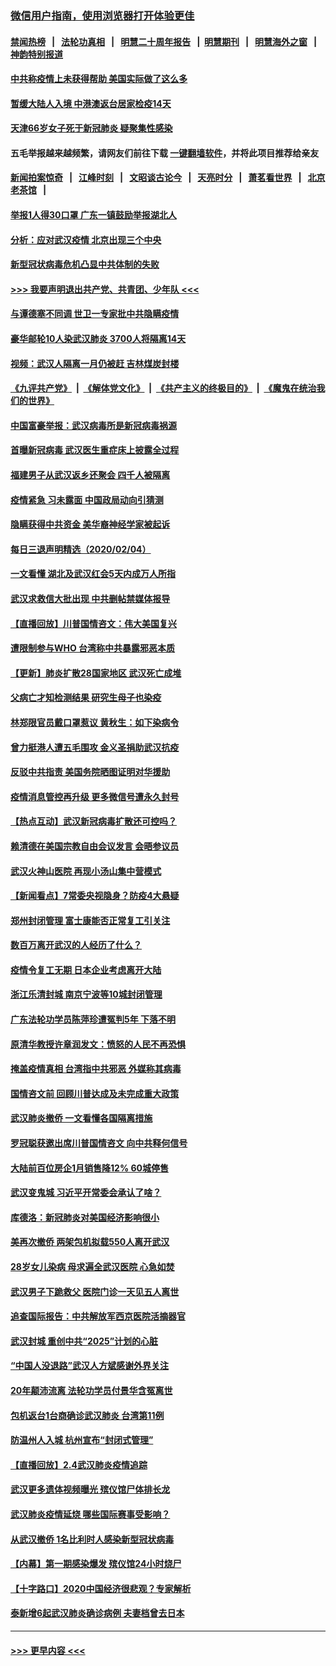 ### [微信用户指南，使用浏览器打开体验更佳](https://github.com/gfw-breaker/banned-news1/blob/master/indexes/wechat-guide.md?t=0)
#### [禁闻热榜](热点新闻.md?t=0)  &nbsp;&nbsp;|&nbsp;&nbsp; [法轮功真相](https://github.com/gfw-breaker/truth/blob/master/README.md?t=0) &nbsp;&nbsp;|&nbsp;&nbsp; [明慧二十周年报告](https://github.com/gfw-breaker/mh-reports/blob/master/README.md?t=0) &nbsp;&nbsp;|&nbsp;&nbsp;[明慧期刊](https://github.com/gfw-breaker/mh-qikan) &nbsp;&nbsp;|&nbsp;&nbsp; [明慧海外之窗](https://github.com/gfw-breaker/mh-news/blob/master/README.md?t=0) &nbsp;&nbsp;|&nbsp;&nbsp; [神韵特别报道](https://github.com/gfw-breaker/mh-news/blob/master/shenyun.md?t=0)
#### [中共称疫情上未获得帮助 美国实际做了这么多](../pages/nsc413/n11846008.md?t=02051822) 
#### [暂缓大陆人入境 中港澳返台居家检疫14天](../pages/nsc413/n11845862.md?t=02051822) 
#### [天津66岁女子死于新冠肺炎 疑聚集性感染](../pages/nsc413/n11845909.md?t=02051822) 
#### 五毛举报越来越频繁，请网友们前往下载 [一键翻墙软件](https://github.com/gfw-breaker/ssr-accounts)，并将此项目推荐给亲友
#### [新闻拍案惊奇](https://github.com/gfw-breaker/banned-news1/blob/master/pages/link4.md) &nbsp;&nbsp;|&nbsp;&nbsp; [江峰时刻](https://github.com/gfw-breaker/banned-news1/blob/master/pages/link4.md) &nbsp;&nbsp;|&nbsp;&nbsp; [文昭谈古论今](https://github.com/gfw-breaker/banned-news1/blob/master/pages/link4.md) &nbsp;&nbsp;|&nbsp;&nbsp; [天亮时分](https://github.com/gfw-breaker/banned-news1/blob/master/pages/link4.md) &nbsp;&nbsp;|&nbsp;&nbsp; [萧茗看世界](https://github.com/gfw-breaker/banned-news1/blob/master/pages/link4.md) &nbsp;&nbsp;|&nbsp;&nbsp; [北京老茶馆](https://github.com/gfw-breaker/banned-news1/blob/master/pages/link4.md) &nbsp;&nbsp;|&nbsp;&nbsp; 
#### [举报1人得30口罩 广东一镇鼓励举报湖北人](../pages/nsc413/n11845622.md?t=02051822) 
#### [分析：应对武汉疫情 北京出现三个中央](../pages/nsc413/n11845850.md?t=02051822) 
#### [新型冠状病毒危机凸显中共体制的失败](../pages/nsc413/n11844970.md?t=02051822) 
#### [>>> 我要声明退出共产党、共青团、少年队 <<<](https://github.com/begood0513/goodnews/blob/master/quit/letter.md) 
#### [与谭德塞不同调 世卫一专家批中共隐瞒疫情](../pages/nsc413/n11845278.md?t=02051822) 
#### [豪华邮轮10人染武汉肺炎 3700人将隔离14天](../pages/nsc413/n11845543.md?t=02051822) 
#### [视频：武汉人隔离一月仍被赶 吉林煤炭封楼](../pages/nsc413/n11845570.md?t=02051822) 
#### [《九评共产党》](https://github.com/begood0513/9ping.md/blob/master/README.md) &nbsp;|&nbsp; [《解体党文化》](../../../../jtdwh.md/blob/master/README.md)  &nbsp;|&nbsp; [《共产主义的终极目的》](../../../../gczydzjmd.md/blob/master/README.md) &nbsp;|&nbsp; [《魔鬼在统治我们的世界》](../../../../mgztzwmdsj.md/blob/master/README.md) 
#### [中国富豪举报：武汉病毒所是新冠病毒祸源](../pages/nsc413/n11844943.md?t=02051822) 
#### [首曝新冠病毒 武汉医生重症床上披露全过程](../pages/nsc413/n11845150.md?t=02051822) 
#### [福建男子从武汉返乡还聚会 四千人被隔离](../pages/nsc413/n11845352.md?t=02051822) 
#### [疫情紧急 习未露面 中国政局动向引猜测](../pages/nsc413/n11845224.md?t=02051822) 
#### [隐瞒获得中共资金 美华裔神经学家被起诉](../pages/nsc413/n11844879.md?t=02051822) 
#### [每日三退声明精选（2020/02/04）](../pages/nsc413/n11845335.md?t=02051822) 
#### [一文看懂 湖北及武汉红会5天内成万人所指](../pages/nsc413/n11844315.md?t=02051822) 
#### [武汉求救信大批出现 中共删帖禁媒体报导](../pages/nsc413/n11845064.md?t=02051822) 
#### [【直播回放】川普国情咨文：伟大美国复兴](../pages/nsc413/n11842079.md?t=02051822) 
#### [遭限制参与WHO 台湾称中共暴露邪恶本质](../pages/nsc413/n11844351.md?t=02051822) 
#### [【更新】肺炎扩散28国家地区 武汉死亡成堆](../pages/nsc413/n11801312.md?t=02051822) 
#### [父病亡才知检测结果 研究生母子也染疫](../pages/nsc413/n11845059.md?t=02051822) 
#### [林郑限官员戴口罩惹议 黄秋生：如下染病令](../pages/nsc413/n11844529.md?t=02051822) 
#### [曾力挺港人遭五毛围攻 金义圣捐助武汉抗疫](../pages/nsc413/n11844707.md?t=02051822) 
#### [反驳中共指责 美国务院晒图证明对华援助](../pages/nsc413/n11844859.md?t=02051822) 
#### [疫情消息管控再升级 更多微信号遭永久封号](../pages/nsc413/n11844902.md?t=02051822) 
#### [【热点互动】武汉新冠病毒扩散还可控吗？](../pages/nsc413/n11844750.md?t=02051822) 
#### [赖清德在美国宗教自由会议发言 会晤参议员](../pages/nsc413/n11844836.md?t=02051822) 
#### [武汉火神山医院 再现小汤山集中营模式](../pages/nsc413/n11844763.md?t=02051822) 
#### [【新闻看点】7常委央视隐身？防疫4大悬疑](../pages/nsc413/n11844611.md?t=02051822) 
#### [郑州封闭管理 富士康能否正常复工引关注](../pages/nsc413/n11844727.md?t=02051822) 
#### [数百万离开武汉的人经历了什么？](../pages/nsc413/n11844742.md?t=02051822) 
#### [疫情令复工无期  日本企业考虑离开大陆](../pages/nsc413/n11844585.md?t=02051822) 
#### [浙江乐清封城 南京宁波等10城封闭管理](../pages/nsc413/n11844464.md?t=02051822) 
#### [广东法轮功学员陈萍珍遭冤判5年 下落不明](../pages/nsc413/n11844088.md?t=02051822) 
#### [原清华教授许章润发文：愤怒的人民不再恐惧](../pages/nsc413/n11844347.md?t=02051822) 
#### [掩盖疫情真相 台湾指中共邪恶 外媒称其病毒](../pages/nsc413/n11844401.md?t=02051822) 
#### [国情咨文前 回顾川普达成及未完成重大政策](../pages/nsc413/n11844581.md?t=02051822) 
#### [武汉肺炎撤侨 一文看懂各国隔离措施](../pages/nsc413/n11844216.md?t=02051822) 
#### [罗冠聪获邀出席川普国情咨文 向中共释何信号](../pages/nsc413/n11844355.md?t=02051822) 
#### [大陆前百位房企1月销售降12% 60城停售](../pages/nsc413/n11844398.md?t=02051822) 
#### [武汉变鬼城 习近平开常委会承认了啥？](../pages/nsc413/n11844218.md?t=02051822) 
#### [库德洛：新冠肺炎对美国经济影响很小](../pages/nsc413/n11844418.md?t=02051822) 
#### [美再次撤侨 两架包机拟载550人离开武汉](../pages/nsc413/n11844407.md?t=02051822) 
#### [28岁女儿染病 母求遍全武汉医院 心急如焚](../pages/nsc413/n11844302.md?t=02051822) 
#### [武汉男子下跪救父 医院门诊一天见五人离世](../pages/nsc413/n11844073.md?t=02051822) 
#### [追查国际报告：中共解放军西京医院活摘器官](../pages/nsc413/n11838359.md?t=02051822) 
#### [武汉封城 重创中共“2025”计划的心脏](../pages/nsc413/n11843972.md?t=02051822) 
#### [“中国人没退路”武汉人方斌感谢外界关注](../pages/nsc413/n11843517.md?t=02051822) 
#### [20年颠沛流离 法轮功学员付景华含冤离世](../pages/nsc413/n11841986.md?t=02051822) 
#### [包机返台1台商确诊武汉肺炎 台湾第11例](../pages/nsc413/n11844182.md?t=02051822) 
#### [防温州人入城 杭州宣布“封闭式管理”](../pages/nsc413/n11844139.md?t=02051822) 
#### [【直播回放】2.4武汉肺炎疫情追踪](../pages/nsc413/n11844032.md?t=02051822) 
#### [武汉更多遗体视频曝光 殡仪馆尸体排长龙](../pages/nsc413/n11844057.md?t=02051822) 
#### [武汉肺炎疫情延烧 哪些国际赛事受影响？](../pages/nsc413/n11843958.md?t=02051822) 
#### [从武汉撤侨 1名比利时人感染新型冠状病毒](../pages/nsc413/n11843977.md?t=02051822) 
#### [【内幕】第一期感染爆发 殡仪馆24小时烧尸](../pages/nsc413/n11843944.md?t=02051822) 
#### [【十字路口】2020中国经济很悲观？专家解析](../pages/nsc413/n11842696.md?t=02051822) 
#### [泰新增6起武汉肺炎确诊病例 夫妻档曾去日本](../pages/nsc413/n11843900.md?t=02051822) 

----
#### [ >>> 更早内容 <<< ](../indexes/nsc413-earlier.md)
